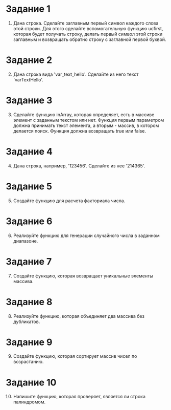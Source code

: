 # Задание 1
1. Дана строка. Сделайте заглавным первый символ каждого слова этой строки. Для этого сделайте вспомогательную функцию ucfirst, которая будет получать строку, делать первый символ этой строки заглавным и возвращать обратно строку с заглавной первой буквой.
# Задание 2
2. Дана строка вида 'var_text_hello'. Сделайте из него текст 'varTextHello'.
# Задание 3
3. Сделайте функцию inArray, которая определяет, есть в массиве элемент с заданным текстом или нет. Функция первым параметром должна принимать текст элемента, а вторым - массив, в котором делается поиск. Функция должна возвращать true или false.
# Задание 4
4. Дана строка, например, '123456'. Сделайте из нее '214365'.
# Задание 5
5. Создайте функцию для расчета факториала числа.
# Задание 6
6. Реализуйте функцию для генерации случайного числа в заданном диапазоне.
# Задание 7
7. Создайте функцию, которая возвращает уникальные элементы массива.
# Задание 8
8. Реализуйте функцию, которая объединяет два массива без дубликатов.
# Задание 9
9. Создайте функцию, которая сортирует массив чисел по возрастанию.
# Задание 10
10. Напишите функцию, которая проверяет, является ли строка палиндромом.
